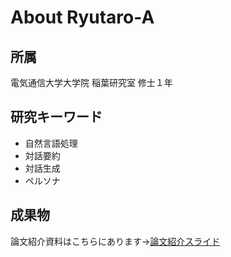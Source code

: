 # 

# About Ryutaro-A
## 所属
電気通信大学大学院 稲葉研究室 修士１年

## 研究キーワード
* 自然言語処理
* 対話要約
* 対話生成
* ペルソナ

## 成果物
論文紹介資料はこちらにあります→[論文紹介スライド](https://ryutaro-a.github.io/ryutaro1104/slides/)
